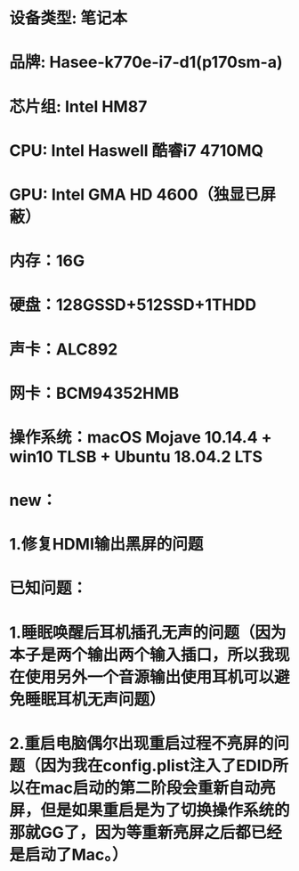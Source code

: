 # 设备类型: 笔记本
# 品牌: Hasee-k770e-i7-d1(p170sm-a)
# 芯片组: Intel HM87
# CPU: Intel Haswell 酷睿i7 4710MQ
# GPU: Intel GMA HD 4600（独显已屏蔽）
# 内存：16G
# 硬盘：128GSSD+512SSD+1THDD
# 声卡：ALC892
# 网卡：BCM94352HMB
# 操作系统：macOS Mojave 10.14.4 + win10 TLSB + Ubuntu 18.04.2 LTS
# 
# new：
#     1.修复HDMI输出黑屏的问题
# 
# 已知问题：
#     1.睡眠唤醒后耳机插孔无声的问题（因为本子是两个输出两个输入插口，所以我现在使用另外一个音源输出使用耳机可以避免睡眠耳机无声问题）
#     2.重启电脑偶尔出现重启过程不亮屏的问题（因为我在config.plist注入了EDID所以在mac启动的第二阶段会重新自动亮屏，但是如果重启是为了切换操作系统的那就GG了，因为等重新亮屏之后都已经是启动了Mac。）
